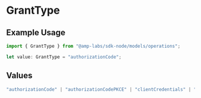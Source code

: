 # GrantType

## Example Usage

```typescript
import { GrantType } from "@amp-labs/sdk-node/models/operations";

let value: GrantType = "authorizationCode";
```

## Values

```typescript
"authorizationCode" | "authorizationCodePKCE" | "clientCredentials" | "password"
```